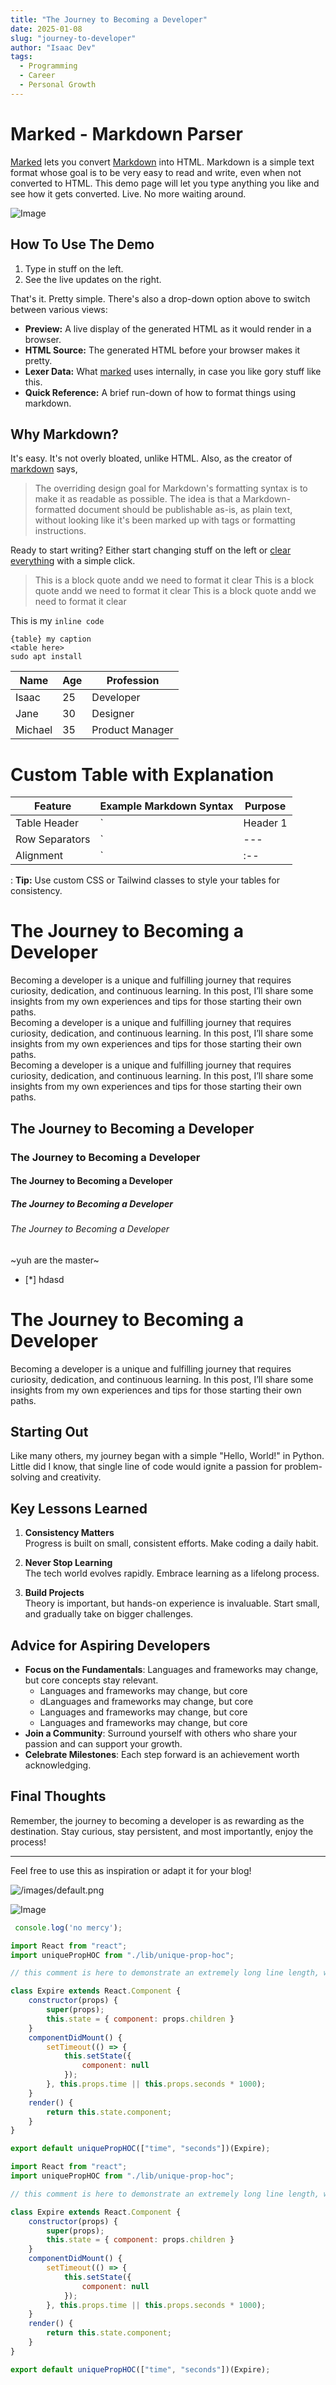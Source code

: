 ```yaml
---
title: "The Journey to Becoming a Developer"
date: 2025-01-08
slug: "journey-to-developer"
author: "Isaac Dev"
tags:
  - Programming
  - Career
  - Personal Growth
---
```




Marked - Markdown Parser
========================

[Marked] lets you convert [Markdown] into HTML.  Markdown is a simple text format whose goal is to be very easy to read and write, even when not converted to HTML.  This demo page will let you type anything you like and see how it gets converted.  Live.  No more waiting around.



![Image](https://randomuser.me/api/portraits/women/37.jpg)

How To Use The Demo
-------------------

1. Type in stuff on the left.
2. See the live updates on the right.

That's it.  Pretty simple.  There's also a drop-down option above to switch between various views:

- **Preview:**  A live display of the generated HTML as it would render in a browser.
- **HTML Source:**  The generated HTML before your browser makes it pretty.
- **Lexer Data:**  What [marked] uses internally, in case you like gory stuff like this.
- **Quick Reference:**  A brief run-down of how to format things using markdown.

Why Markdown?
-------------

It's easy.  It's not overly bloated, unlike HTML.  Also, as the creator of [markdown] says,

> The overriding design goal for Markdown's
> formatting syntax is to make it as readable
> as possible. The idea is that a
> Markdown-formatted document should be
> publishable as-is, as plain text, without
> looking like it's been marked up with tags
> or formatting instructions.

Ready to start writing?  Either start changing stuff on the left or
[clear everything](/demo/?text=) with a simple click.



> This is a block quote andd we need to format it clear
> This is a block quote andd we need to format it clear
> This is a block quote andd we need to format it clear

This is my `inline code`

```
{table} my caption
<table here>
sudo apt install
```

| Name       | Age | Profession       |
|------------|-----|------------------|
| Isaac      | 25  | Developer        |
| Jane       | 30  | Designer         |
| Michael    | 35  | Product Manager  |

# Custom Table with Explanation

| Feature         | Example Markdown Syntax                     | Purpose                                   |
|------------------|---------------------------------------------|-------------------------------------------|
| Table Header     | `| Header 1 | Header 2 |`                  | Defines column headers                    |
| Row Separators   | `|---|---|`                                 | Creates column boundaries                 |
| Alignment        | `|:--|--:|`                                 | Left (`:--`), center (`:--:`), right (`--:`) alignment |

: **Tip:** Use custom CSS or Tailwind classes to style your tables for consistency.


# The Journey to Becoming a Developer  
Becoming a developer is a unique and fulfilling journey that requires curiosity, dedication, and continuous learning. In this post, I’ll share some insights from my own experiences and tips for those starting their own paths.  
Becoming a developer is a unique and fulfilling journey that requires curiosity, dedication, and continuous learning. In this post, I’ll share some insights from my own experiences and tips for those starting their own paths.  
Becoming a developer is a unique and fulfilling journey that requires curiosity, dedication, and continuous learning. In this post, I’ll share some insights from my own experiences and tips for those starting their own paths.  
## The Journey to Becoming a Developer
### The Journey to Becoming a Developer
#### The Journey to Becoming a Developer
##### The Journey to Becoming a Developer
###### The Journey to Becoming a Developer

~yuh are the master~  

- [*] hdasd
# The Journey to Becoming a Developer

Becoming a developer is a unique and fulfilling journey that requires curiosity, dedication, and continuous learning. In this post, I’ll share some insights from my own experiences and tips for those starting their own paths.

## Starting Out

Like many others, my journey began with a simple "Hello, World!" in Python. Little did I know, that single line of code would ignite a passion for problem-solving and creativity.

## Key Lessons Learned

1. **Consistency Matters**  
   Progress is built on small, consistent efforts. Make coding a daily habit.

2. **Never Stop Learning**  
   The tech world evolves rapidly. Embrace learning as a lifelong process.

3. **Build Projects**  
   Theory is important, but hands-on experience is invaluable. Start small, and gradually take on bigger challenges.

## Advice for Aspiring Developers

- **Focus on the Fundamentals**: Languages and frameworks may change, but core concepts stay relevant.
    - Languages and frameworks may change, but core 
    - dLanguages and frameworks may change, but core 
    - Languages and frameworks may change, but core 
    - Languages and frameworks may change, but core 
- **Join a Community**: Surround yourself with others who share your passion and can support your growth.
- **Celebrate Milestones**: Each step forward is an achievement worth acknowledging.

## Final Thoughts

Remember, the journey to becoming a developer is as rewarding as the destination. Stay curious, stay persistent, and most importantly, enjoy the process!

---

Feel free to use this as inspiration or adapt it for your blog!

![/images/default.png](/images/default.png)  

![Image](https://randomuser.me/api/portraits/women/37.jpg)  



```js
 console.log('no mercy');
```

```jsx
import React from "react";
import uniquePropHOC from "./lib/unique-prop-hoc";

// this comment is here to demonstrate an extremely long line length, well beyond what you should probably allow in your own code, though sometimes you'll be highlighting code you can't refactor, which is unfortunate but should be handled gracefully

class Expire extends React.Component {
    constructor(props) {
        super(props);
        this.state = { component: props.children }
    }
    componentDidMount() {
        setTimeout(() => {
            this.setState({
                component: null
            });
        }, this.props.time || this.props.seconds * 1000);
    }
    render() {
        return this.state.component;
    }
}

export default uniquePropHOC(["time", "seconds"])(Expire);

import React from "react";
import uniquePropHOC from "./lib/unique-prop-hoc";

// this comment is here to demonstrate an extremely long line length, well beyond what you should probably allow in your own code, though sometimes you'll be highlighting code you can't refactor, which is unfortunate but should be handled gracefully

class Expire extends React.Component {
    constructor(props) {
        super(props);
        this.state = { component: props.children }
    }
    componentDidMount() {
        setTimeout(() => {
            this.setState({
                component: null
            });
        }, this.props.time || this.props.seconds * 1000);
    }
    render() {
        return this.state.component;
    }
}

export default uniquePropHOC(["time", "seconds"])(Expire);

```

[Marked]: https://github.com/markedjs/marked/
[Markdown]: http://daringfireball.net/projects/markdown/ 
